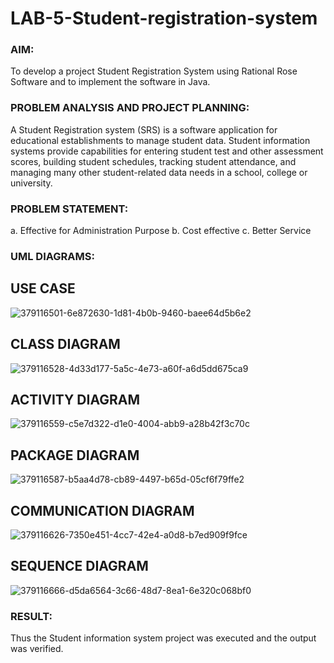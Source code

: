# LAB-5-Student-registration-system
### AIM:
To develop a project Student Registration System using Rational Rose Software and to
implement the software in Java.
### PROBLEM ANALYSIS AND PROJECT PLANNING:
A Student Registration system (SRS) is a software application for educational
establishments to manage student data. Student information systems provide capabilities for
entering student test and other assessment scores, building student schedules, tracking student
attendance, and managing many other student-related data needs in a school, college or
university.
### PROBLEM STATEMENT:
a. Effective for Administration Purpose
b. Cost effective
c. Better Service
### UML DIAGRAMS:
## USE CASE
![379116501-6e872630-1d81-4b0b-9460-baee64d5b6e2](https://github.com/user-attachments/assets/30d8710c-90c3-4abd-8415-89ad4c180742)

## CLASS DIAGRAM
![379116528-4d33d177-5a5c-4e73-a60f-a6d5dd675ca9](https://github.com/user-attachments/assets/dd7af5cd-488e-4f55-9a23-530691f1e175)

## ACTIVITY DIAGRAM
![379116559-c5e7d322-d1e0-4004-abb9-a28b42f3c70c](https://github.com/user-attachments/assets/34d6ca43-a788-43aa-95cc-0878873442bc)

## PACKAGE DIAGRAM
![379116587-b5aa4d78-cb89-4497-b65d-05cf6f79ffe2](https://github.com/user-attachments/assets/0c722ad1-0d3b-4e60-8cc6-b6471dbe6c29)

## COMMUNICATION DIAGRAM
![379116626-7350e451-4cc7-42e4-a0d8-b7ed909f9fce](https://github.com/user-attachments/assets/b8e57fe0-7ecd-4ae5-9f6c-917e177df5b8)

## SEQUENCE DIAGRAM
![379116666-d5da6564-3c66-48d7-8ea1-6e320c068bf0](https://github.com/user-attachments/assets/421dc3dc-ceff-4ba5-ba85-d8b64b91792c)

### RESULT:
Thus the Student information system project was executed and the output was
verified.
